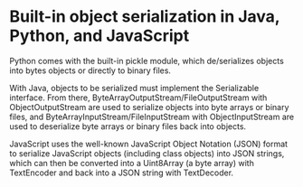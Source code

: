 # Built-in object serialization in Java, Python, and JavaScript

Python comes with the built-in pickle module, which de/serializes objects into bytes objects or directly to binary files.

With Java, objects to be serialized must implement the Serializable interface. From there, ByteArrayOutputStream/FileOutputStream with ObjectOutputStream are used to serialize objects into byte arrays or binary files, and ByteArrayInputStream/FileInputStream with ObjectInputStream are used to deserialize byte arrays or binary files back into objects.

JavaScript uses the well-known JavaScript Object Notation (JSON) format to serialize JavaScript objects (including class objects) into JSON strings, which can then be converted into a Uint8Array (a byte array) with TextEncoder and back into a JSON string with TextDecoder.
